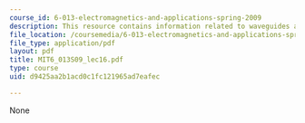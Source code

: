 ```yaml
---
course_id: 6-013-electromagnetics-and-applications-spring-2009
description: This resource contains information related to waveguides and systems.
file_location: /coursemedia/6-013-electromagnetics-and-applications-spring-2009/d9425aa2b1acd0c1fc121965ad7eafec_MIT6_013S09_lec16.pdf
file_type: application/pdf
layout: pdf
title: MIT6_013S09_lec16.pdf
type: course
uid: d9425aa2b1acd0c1fc121965ad7eafec

---
```

None